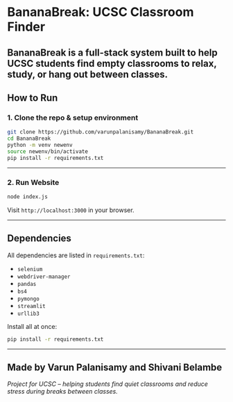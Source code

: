 # BananaBreak: UCSC Classroom Finder

**BananaBreak** is a full-stack system built to help UCSC students find empty classrooms to relax, study, or hang out between classes.
---

## How to Run

### 1. Clone the repo & setup environment

```bash
git clone https://github.com/varunpalanisamy/BananaBreak.git
cd BananaBreak
python -m venv newenv
source newenv/bin/activate
pip install -r requirements.txt
```

---

### 2. Run Website

```bash
node index.js
```

Visit `http://localhost:3000` in your browser.

---

## Dependencies

All dependencies are listed in `requirements.txt`:

- `selenium`
- `webdriver-manager`
- `pandas`
- `bs4`
- `pymongo`
- `streamlit`
- `urllib3`

Install all at once:

```bash
pip install -r requirements.txt
```

---

## Made by Varun Palanisamy and Shivani Belambe

*Project for UCSC – helping students find quiet classrooms and reduce stress during breaks between classes.*
